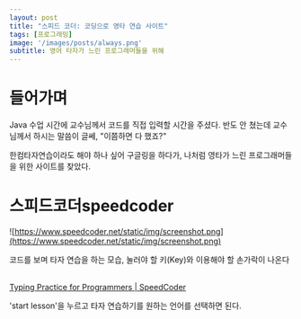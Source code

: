 ```yaml
---
layout: post
title: "스피드 코더: 코딩으로 영타 연습 사이트"
tags: [프로그래밍]
image: '/images/posts/always.png'
subtitle: 영어 타자가 느린 프로그래머들을 위해
---
```


# 들어가며

Java 수업 시간에 교수님께서 코드를 직접 입력할 시간을 주셨다.  반도 안 쳤는데 교수님께서 하시는 말씀이 글쎄, "이쯤하면 다 했죠?"

한컴타자연습이라도 해야 하나 싶어 구글링을 하다가, 나처럼 영타가 느린 프로그래머들을 위한 사이트를 찾았다.

# 스피드코더speedcoder

![https://www.speedcoder.net/static/img/screenshot.png](https://www.speedcoder.net/static/img/screenshot.png)
<div ps>코드를 보며 타자 연습을 하는 모습, 눌러야 할 키(Key)와 이용해야 할 손가락이 나온다</div>

<br>

<a href="https://www.speedcoder.net">Typing Practice for Programmers | SpeedCoder</a>

'start lesson'을 누르고 타자 연습하기를 원하는 언어를 선택하면 된다.